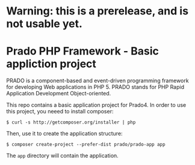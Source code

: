 # Warning: this is a prerelease, and is not usable yet.

# Prado PHP Framework - Basic appliction project

PRADO is a component-based and event-driven programming framework for developing Web applications in PHP 5.
PRADO stands for PHP Rapid Application Development Object-oriented.

This repo contains a basic application project for Prado4.
In order to use this project, you neeed to install composer:

    $ curl -s http://getcomposer.org/installer | php

Then, use it to create the application structure:
	
	$ composer create-project --prefer-dist prado/prado-app app

The `app` directory will contain the application.